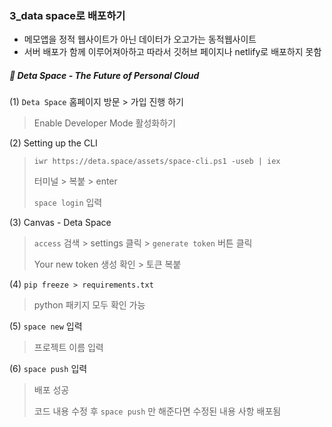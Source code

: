 ### 3_data space로 배포하기 

* 메모앱을 정적 웹사이트가 아닌 데이터가 오고가는 동적웹사이트
* 서버 배포가 함께 이루어져아하고 따라서 깃허브 페이지나 netlify로 배포하지 못함 

#####  🤔 Deta Space - The Future of Personal Cloud



(1) `Deta Space` 홈페이지 방문 > 가입 진행 하기 

> Enable Developer Mode 활성화하기 

(2) Setting up the CLI

> `iwr https://deta.space/assets/space-cli.ps1 -useb | iex`
>
> 터미널 > 복붙 > enter
>
> `space login` 입력 

(3) Canvas - Deta Space 

> `access` 검색 > settings 클릭 > `generate token` 버튼 클릭
>
> Your new token 생성 확인 > 토큰 복붙 

(4) `pip freeze > requirements.txt` 

> python 패키지 모두 확인 가능 

(5) `space new` 입력 

> 프로젝트 이름 입력

(6) `space push` 입력

> 배포 성공
>
> 코드 내용 수정 후 `space push` 만 해준다면 수정된 내용 사항 배포됨
